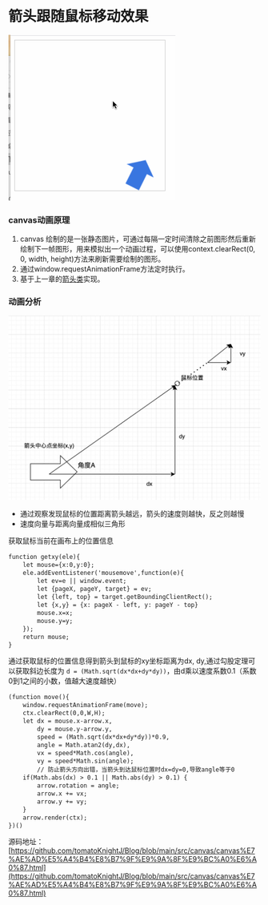 # 箭头跟随鼠标移动效果
![](../images/arrow.gif)

### canvas动画原理
1. canvas 绘制的是一张静态图片，可通过每隔一定时间清除之前图形然后重新绘制下一帧图形，用来模拟出一个动画过程，可以使用context.clearRect(0, 0, width, height)方法来刷新需要绘制的图形。
2. 通过window.requestAnimationFrame方法定时执行。
3. 基于上一章的[箭头类](https://github.com/tomatoKnightJ/Blog/issues/6)实现。


### 动画分析

![picture 10](../images/8c990bb42615590073e363faae97bf3c8265a9f9719ab8bcfec6a37126601e72.png)  


- 通过观察发现鼠标的位置距离箭头越远，箭头的速度则越快，反之则越慢
- 速度向量与距离向量成相似三角形

获取鼠标当前在画布上的位置信息
```
function getxy(ele){
	let mouse={x:0,y:0};
	ele.addEventListener('mousemove',function(e){
		let ev=e || window.event;
        let {pageX, pageY, target} = ev;
  	    let {left, top} = target.getBoundingClientRect();
		let {x,y} = {x: pageX - left, y: pageY - top}
		mouse.x=x;
		mouse.y=y;
	});
	return mouse;
}
```
通过获取鼠标的位置信息得到箭头到鼠标的xy坐标距离为dx, dy,通过勾股定理可以获取斜边长度为 `d = (Math.sqrt(dx*dx+dy*dy))`，由d乘以速度系数0.1（系数0到1之间的小数，值越大速度越快）

```
(function move(){
    window.requestAnimationFrame(move);
    ctx.clearRect(0,0,W,H);
    let dx = mouse.x-arrow.x,
        dy = mouse.y-arrow.y,
        speed = (Math.sqrt(dx*dx+dy*dy))*0.9,
        angle = Math.atan2(dy,dx),
        vx = speed*Math.cos(angle),
        vy = speed*Math.sin(angle);	
        // 防止箭头方向出错，当箭头到达鼠标位置时dx=dy=0,导致angle等于0
    if(Math.abs(dx) > 0.1 || Math.abs(dy) > 0.1) {
        arrow.rotation = angle;
        arrow.x += vx;
        arrow.y += vy;
    }
    arrow.render(ctx);	
})()
```
源码地址：[https://github.com/tomatoKnightJ/Blog/blob/main/src/canvas/canvas%E7%AE%AD%E5%A4%B4%E8%B7%9F%E9%9A%8F%E9%BC%A0%E6%A0%87.html](https://github.com/tomatoKnightJ/Blog/blob/main/src/canvas/canvas%E7%AE%AD%E5%A4%B4%E8%B7%9F%E9%9A%8F%E9%BC%A0%E6%A0%87.html)